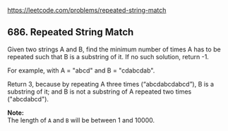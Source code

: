 https://leetcode.com/problems/repeated-string-match

## 686. Repeated String Match

<div><p>Given two strings A and B, find the minimum number of times A has to be repeated such that B is a substring of it. If no such solution, return -1.</p>
<p>For example, with A = "abcd" and B = "cdabcdab".</p>
<p>Return 3, because by repeating A three times (“abcdabcdabcd”), B is a substring of it; and B is not a substring of A repeated two times ("abcdabcd").</p>
<p><b>Note:</b><br/>
The length of <code>A</code> and <code>B</code> will be between 1 and 10000.</p>
</div>
